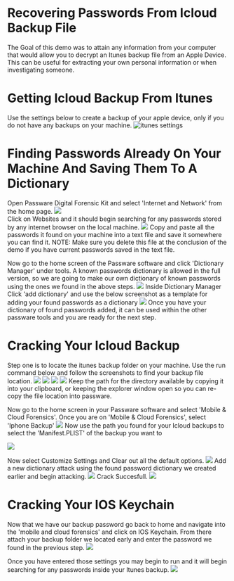 # Recovering Passwords From Icloud Backup File

The Goal of this demo was to attain any information from your computer that would allow you to decrypt an Itunes backup file from an Apple Device. This can be useful for extracting your own personal information or when investigating someone.

# Getting Icloud Backup From Itunes
Use the settings below to create a backup of your apple device, only if you do not have any backups on your machine.
![itunes settings](Screenshots/ItunesBackupSettings.PNG)

# Finding Passwords Already On Your Machine And Saving Them To A Dictionary
Open Passware Digital Forensic Kit and select 'Internet and Network' from the home page.
![](Screenshots/findYourPasswords1.PNG)     
Click on Websites and it should begin searching for any passwords stored by any internet browser on the local machine.
![](Screenshots/findYourPasswords2.PNG)
Copy and paste all the passwords it found on your machine into a text file and save it somewhere you can find it.
NOTE: Make sure you delete this file at the conclusion of the demo if you have current passwords saved in the text file.

Now go to the home screen of the Passware software and click 
'Dictionary Manager' under tools. A known passwords dictionary is allowed in the full version, so we are going to make our own dictionary of known passwords using the ones we found in the above steps.
![](Screenshots/findYourPasswords3.PNG)
Inside Dictionary Manager Click 'add dictionary' and use the below screenshot as a template for adding your found passwords as a dictionary
![](Screenshots/findYourPasswords4.PNG)
Once you have your dictionary of found passwords added, it can be used within the other passware tools and you are ready for the next step.

# Cracking Your Icloud Backup
Step one is to locate the itunes backup folder on your machine. Use the run command below and follow the screenshots to find your backup file location.
![](Screenshots/runCommandItunesBackupFolder.PNG)
![](Screenshots/backupFolder1.PNG)
![](Screenshots/backupFolder2.PNG)
![](Screenshots/backupFolder3.PNG)
Keep the path for the directory available by copying it into your clipboard, or keeping the explorer window open so you can re-copy the file location into passware.

Now go to the home screen in your Passware software and select 'Mobile & Cloud Forensics'.
Once you are on 'Mobile & Cloud Forensics', select 'Iphone Backup'
![](Screenshots/iphoneBackup1.PNG)
Now use the path you found for your Icloud backups to select the 'Manifest.PLIST' of the backup you want to

![](Screenshots/iphoneBackup2.PNG)
 
Now select Customize Settings and Clear out all the default options.
![](Screenshots/crackSettings.PNG)
Add a new dictionary attack using the found password dictionary we created earlier and begin attacking.
![](Screenshots/iphoneBackup3.PNG)
Crack Succesfull.
![](Screenshots/pwCracked.PNG)

# Cracking Your IOS Keychain
Now that we have our backup password go back to home and navigate into the 'mobile and cloud forensics' and click on IOS Keychain.
From there attach your backup folder we located early and enter the password we found in the previous step.
![](Screenshots/GettinginfoFromIcloud.PNG)

Once you have entered those settings you may begin to run and it will begin searching for any passwords inside your Itunes backup. 
![](Screenshots/recoverFilePW.PNG)
